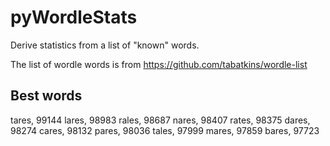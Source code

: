 # pyWordleStats
Derive statistics from a list of "known" words.

The list of wordle words is from https://github.com/tabatkins/wordle-list

## Best words

tares, 99144
lares, 98983
rales, 98687
nares, 98407
rates, 98375
dares, 98274
cares, 98132
pares, 98036
tales, 97999
mares, 97859
bares, 97723
